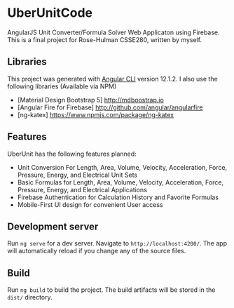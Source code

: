 # UberUnitCode

AngularJS Unit Converter/Formula Solver Web Applicaton using Firebase.
This is a final project for Rose-Hulman CSSE280, written by myself.

## Libraries

This project was generated with [Angular CLI](https://github.com/angular/angular-cli) version 12.1.2.
I also use the following libraries (Available via NPM)

- [Material Design Bootstrap 5] <http://mdboostrap.io>
- [Angular Fire for Firebase] <http://github.com/angular/angularfire>
- [ng-katex] <https://www.npmjs.com/package/ng-katex>

## Features

UberUnit has the following features planned:

- Unit Conversion For Length, Area, Volume, Velocity, Acceleration, Force, Pressure, Energy, and Electrical Unit Sets
- Basic Formulas for Length, Area, Volume, Velocity, Acceleration, Force, Pressure, Energy, and Electrical Applications
- Firebase Authentication for Calculation History and Favorite Formulas
- Mobile-First UI design for convenient User access

## Development server

Run `ng serve` for a dev server. Navigate to `http://localhost:4200/`. The app will automatically reload if you change any of the source files.

## Build

Run `ng build` to build the project. The build artifacts will be stored in the `dist/` directory.
